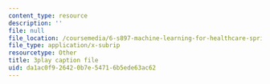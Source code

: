 ```yaml
---
content_type: resource
description: ''
file: null
file_location: /coursemedia/6-s897-machine-learning-for-healthcare-spring-2019/da1ac0f926420b7e54716b5ede63ac62_gRkUhg9Wb-I.srt
file_type: application/x-subrip
resourcetype: Other
title: 3play caption file
uid: da1ac0f9-2642-0b7e-5471-6b5ede63ac62
---
```

